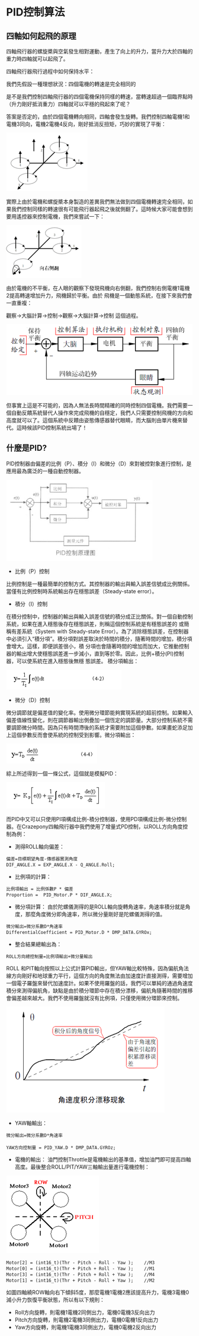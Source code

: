 
#  PID控制算法


## 四軸如何起飛的原理
四軸飛行器的螺旋槳與空氣發生相對運動，產生了向上的升力，當升力大於四軸的重力時四軸就可以起飛了。

四軸飛行器飛行過程中如何保持水平：

我們先假設一種理想狀況：四個電機的轉速是完全相同的

是不是我們控制四軸飛行器的四個電機保持同樣的轉速，當轉速超過一個臨界點時（升力剛好抵消重力）四軸就可以平穩的飛起來了呢？

答案是否定的，由於四個電機轉向相同，四軸會發生旋轉。我們控制四軸電機1和電機3同向，電機2電機4反向，剛好抵消反扭矩，巧妙的實現了平衡：

![](/assets/img/pid-take-off.png)

實際上由於電機和螺旋槳本身製造的差異我們無法做到四個電機轉速完全相同，如果我們控制同樣的轉速很有可能飛行器起飛之後就側翻了。這時候大家可能會想到要用遙控器來控制電機，我們來嘗試一下：

![](/assets/img/pid-roll.png)

由於電機的不平衡，在人眼的觀察下發現飛機向右側翻，我們控制右側電機1電機2提高轉速增加升力，飛機歸於平衡。由於 飛機是一個動態系統，在接下來我們會一直重複：

觀察->大腦計算->控制->觀察->大腦計算->控制 這個過程。

![](/assets/img/pid-feed-back.png)

但事實上這是不可能的，因為人無法長時間精確的同時控制四個電機。我們需要一個自動反饋系統替代人操作來完成飛機的自穩定，我們人只需要控制飛機的方向和高度就可以了。這個系統中反饋由姿態傳感器替代眼睛，而大腦則由單片機來替代。這時候該PID控制系統出場了！

## 什麼是PID?
PID控制器由偏差的比例（P）、積分（I）和微分（D）來對被控對象進行控制，是應用最為廣泛的一種自動控制器。

![](/assets/img/pid.png)

* 比例（P）控制

比例控制是一種最簡單的控制方式。其控制器的輸出與輸入誤差信號成比例關係。當僅有比例控制時系統輸出存在穩態誤差（Steady-state error）。

* 積分（I）控制

在積分控制中，控制器的輸出與輸入誤差信號的積分成正比關係。對一個自動控制系統，如果在進入穩態後存在穩態誤差，則稱這個控制系統是有穩態誤差的 或簡稱有差系統（System with Steady-state Error）。為了消除穩態誤差，在控制器中必須引入“積分項”。積分項對誤差取決於時間的積分，隨著時間的增加，積分項會增大。這樣，即便誤差很小，積 分項也會隨著時間的增加而加大，它推動控制器的輸出增大使穩態誤差進一步減小，直到等於零。因此，比例+積分(PI)控制器，可以使系統在進入穩態後無穩 態誤差。 積分項輸出：

![](/assets/img/pid-inter.png)

* 微分（D）控制

微分調節就是偏差值的變化率。使用微分環節能夠實現系統的超前控制。如果輸入偏差值線性變化，則在調節器輸出側疊加一個恆定的調節量。大部分控制系統不需要調節微分時間。因為只有時間滯後的系統才需要附加這個參數。如果畫蛇添足加上這個參數反而會使系統的控制受到影響。微分項輸出：

![](/assets/img/pid-diff.png)

綜上所述得到一個一條公式，這個就是模擬PID：

![](/assets/img/pid-format.png)

而PID中又可以只使用PI項構成比例-積分控制器，使用PD項構成比例-微分控制器。在Crazepony四軸飛行器中我們使用了增量式PD控制，以ROLL方向角度控制為例：

* 測得ROLL軸向偏差：

~~~
偏差=目標期望角度-傳感器實測角度 
DIF_ANGLE.X = EXP_ANGLE.X - Q_ANGLE.Roll;
~~~

* 比例項的計算：

~~~
比例項輸出 = 比例係數P * 偏差
Proportion =  PID_Motor.P * DIF_ANGLE.X;
~~~

* 微分項計算：
由於陀螺儀測得的是ROLL軸向旋轉角速率，角速率積分就是角度，那麼角度微分即角速率，所以微分量剛好是陀螺儀測得的值。

~~~
微分輸出=微分系數D*角速率
DifferentialCoefficient = PID_Motor.D * DMP_DATA.GYROx;
~~~

* 整合結果總輸出為：

~~~
ROLL方向總控制量=比例項輸出+微分量輸出
~~~

ROLL 和PIT軸向按照以上公式計算PID輸出，但YAW軸比較特殊，因為偏航角法線方向剛好和地球重力平行，這個方向的角度無法由加速度計直接測得，需要增加一個電子羅盤來替代加速度計。如果不使用羅盤的話，我們可以單純的通過角速度積分來測得偏航角，缺點是由於積分環節中存在積分漂移，偏航角隨著時間的推移會偏差越來越大。我們不使用羅盤就沒有比例項，只僅使用微分環節來控制。

![](/assets/img/pid-err.png)

* YAW軸輸出：

~~~
微分輸出=微分系數D*角速率

YAW方向控制量 = PID_YAW.D * DMP_DATA.GYROz;
~~~

* 電機的輸出：
油門控制Throttle是電機輸出的基準值，增加油門即可提高四軸高度。最後整合ROLL/PIT/YAW三軸輸出量進行電機控制：

![](/assets/img/pid-motor.png)

~~~
Motor[2] = (int16_t)(Thr - Pitch - Roll - Yaw );    //M3
Motor[0] = (int16_t)(Thr + Pitch + Roll - Yaw );    //M1
Motor[3] = (int16_t)(Thr - Pitch + Roll + Yaw );    //M4
Motor[1] = (int16_t)(Thr + Pitch - Roll + Yaw );    //M2
~~~

如圖四軸繞ROW軸向右下傾斜5度，那麼電機1電機2應該提高升力，電機3電機0減小升力恢復平衡狀態，所以有以下規則：

* Roll方向旋轉，則電機1電機2同側出力，電機0電機3反向出力
* Pitch方向旋轉，則電機2電機3同側出力，電機0電機1反向出力
* Yaw方向旋轉，則電機1電機3同側出力，電機0電機2反向出力



